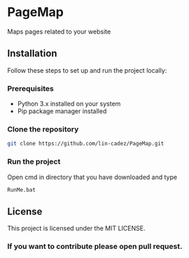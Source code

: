 # PageMap

Maps pages related to your website

## Installation

Follow these steps to set up and run the project locally:

### Prerequisites

- Python 3.x installed on your system
- Pip package manager installed

### Clone the repository

```bash
git clone https://github.com/lin-cadez/PageMap.git
```
### Run the project
Open cmd in directory that you have downloaded and type

```bash
RunMe.bat
```

## License

This project is licensed under the MIT LICENSE.

### If you want to contribute please open pull request.

